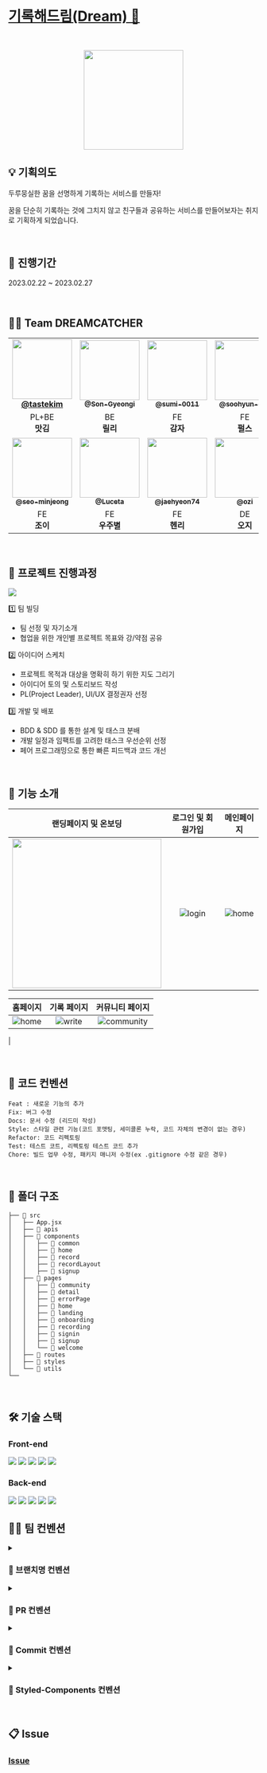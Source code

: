 

# [기록해드림(Dream) 🌙](https://dreamcatcher-front-end-bplo.vercel.app/)
<br/>
<p align="middle">
  <img width="200px;" src="https://user-images.githubusercontent.com/77972977/221557629-51c1d89e-99f1-4b9a-98b8-38f5ce558470.svg"/>
</p>
</h1>

<!-- # 🐣 프로젝트 소개 -->

## :bulb: 기획의도

두루뭉실한 꿈을 선명하게 기록하는 서비스를 만들자!

꿈을 단순히 기록하는 것에 그치지 않고 친구들과 공유하는 서비스를 만들어보자는 취지로 기획하게 되었습니다.

<br/>

## 📆 진행기간
2023.02.22 ~ 2023.02.27

<br/>

 ## 🙋‍♂️ Team DREAMCATCHER 

<table>
  <tbody>
    <tr>
        <td align="center"><a href="https://github.com/tastekim"><img src="https://avatars.githubusercontent.com/u/112174727?v=4" width="120px;"  ><br /><sub><a href="https://github.com/tastekim"><b>@tastekim</b></sub></a><br/></td>
      <td align="center"><a href="https://github.com/Son-Gyeongi"><img src="https://avatars.githubusercontent.com/u/78200199?s=96&v=4" width="120px;" alt=""/><br /><sub><b>@Son-Gyeongi</b></sub></a><br/></td>
                <td align="center"><a href="https://github.com/sumi-0011"><img src="https://avatars.githubusercontent.com/u/49177223?v=4" width="120px;" alt=""/><br /><sub><b>@sumi-0011</b></sub></a><br/></td>
      <td align="center"><a href="https://github.com/oohyun-dev"><img src="https://avatars.githubusercontent.com/u/81623931?s=96&v=4" width="120px;" alt=""/><br /><sub><b>@soohyun-dev</b></sub></a><br/></td>
        <td align="center"><a href="https://github.com/sit-or-seona"><img src="https://avatars.githubusercontent.com/u/106213724?s=96&v=4" width="120px;" alt=""/><br /><sub><b>@sit-or-seona</b></sub></a><br/></td>
    </tr>
    <tr>
        <td align="center">PL+BE <br/><span style="font-weight : bold">맛김</span></td>
        <td align="center" >BE <br/><span style="font-weight : bold">릴리</span></td>
        <td align ="center"> FE <br/> <span style="font-weight : bold">감자</span></td>
        <td align="center">FE <br/> <span style="font-weight : bold">펄스</span></td>
        <td align="center" >FE <br/> <span style="font-weight : bold">라라</span></td>  
    </tr>
    <tr>
      <td align="center"><a href="https://github.com/seo-minjeong"><img src="https://avatars.githubusercontent.com/u/77972977?s=96&v=4" width="120px;" alt=""/><br /><sub><b>@seo-minjeong</b></sub></a><br/></td>
      <td align="center"><a href="https://github.com/Luceta"><img src="https://avatars.githubusercontent.com/u/57941164?s=96&v=4" width="120px;" alt=""/><br /><sub><b>@Luceta</b></sub></a><br/></td>
      <td align="center"><a href="https://github.com/jaehyeon74"><img src="https://avatars.githubusercontent.com/u/69101321?s=96&v=4" width="120px;" alt=""/><br /><sub><b>@jaehyeon74</b></sub></a><br/></td>
      <td align="center">  <img src="https://user-images.githubusercontent.com/49177223/221578600-b22eef58-0597-4b16-88a8-cc0963ba7dcd.jpg" width="120px;" height='120px' alt=""/><br /><sub><b>@ozi</b></sub></a><br/></td>
                <td align="center">  <img src="https://user-images.githubusercontent.com/49177223/221573884-1222feb3-5206-4bd0-bb5a-c1d79f75781b.png" width="120px;" height='120px' alt=""/><br /><sub><b>@루이</b></sub></a><br/></td>
    </tr>
    <tr>
        <td align="center">FE <br/><span style="font-weight : bold">조이</span></td>
        <td align="center">FE <br/><span style="font-weight : bold">우주별</span></td> 
        <td align="center">FE <br/><span style="font-weight : bold">헨리</span></td>
        <td align="center">DE <br/><span style="font-weight : bold">오지</span></td>
        <td align="center">DE <br/><span style="font-weight : bold">루이</span></td> 
    </tr>
  </tbody>
</table>
 
<br>

## :speech_balloon: 프로젝트 진행과정

<img src="https://user-images.githubusercontent.com/81623931/221574912-4d988249-f451-4e28-b40d-816cc5e99972.jpg"/>

1️⃣ 팀 빌딩
- 팀 선정 및 자기소개
- 협업을 위한 개인별 프로젝트 목표와 강/약점 공유

2️⃣ 아이디어 스케치
- 프로젝트 목적과 대상을 명확히 하기 위한 지도 그리기
- 아이디어 토의 및 스토리보드 작성
- PL(Project Leader), UI/UX 결정권자 선정

3️⃣ 개발 및 배포
- BDD & SDD 를 통한 설계 및 태스크 분배
- 개발 일정과 임팩트를 고려한 태스크 우선순위 선정
- 페어 프로그래밍으로 통한 빠른 피드백과 코드 개선

<br/>

## :pushpin: 기능 소개
|   랜딩페이지 및 온보딩 | 로그인 및 회원가입 | 메인페이지 |
| :-------------------------: | :-------------------------: |  :-------------------------: | 
| <img src="https://i.imgur.com/mgI2aed.gif" width="300" />| ![login](https://user-images.githubusercontent.com/49177223/221571290-ee44d723-bba3-40b5-a96f-88a518e617ae.gif) | ![home](https://user-images.githubusercontent.com/49177223/221574938-f0b2f8d3-aeef-4052-b1c7-3a313f6da9a2.gif)


|  홈페이지  | 기록 페이지 | 커뮤니티 페이지 |
| :-------------------------: | :-------------------------: | :-------------------------: | 
| ![home](https://user-images.githubusercontent.com/49177223/221574938-f0b2f8d3-aeef-4052-b1c7-3a313f6da9a2.gif)| ![write](https://user-images.githubusercontent.com/49177223/221575520-95d2d40d-0d36-40b0-ad20-d9d5ff3acd89.gif) | ![community](https://user-images.githubusercontent.com/49177223/221575188-351264f4-171f-4fb3-8afc-ae5cf38553e9.gif)
 | 

<br/>

## :pencil: 코드 컨벤션
```
Feat : 새로운 기능의 추가
Fix: 버그 수정
Docs: 문서 수정 (리드미 작성)
Style: 스타일 관련 기능(코드 포맷팅, 세미콜론 누락, 코드 자체의 변경이 없는 경우)
Refactor: 코드 리펙토링
Test: 테스트 코트, 리펙토링 테스트 코드 추가
Chore: 빌드 업무 수정, 패키지 매니저 수정(ex .gitignore 수정 같은 경우)
```

<br/>

## :file_folder: 폴더 구조
```
├── 📁 src
│   ├── App.jsx
│   ├── 📁 apis
│   ├── 📁 components
│   │   ├── 📁 common
│   │   ├── 📁 home
│   │   ├── 📁 record
│   │   ├── 📁 recordLayout
│   │   ├── 📁 signup
│   ├── 📁 pages
│   │   ├── 📁 community
│   │   ├── 📁 detail
│   │   ├── 📁 errorPage
│   │   ├── 📁 home
│   │   ├── 📁 landing
│   │   ├── 📁 onboarding
│   │   ├── 📁 recording
│   │   ├── 📁 signin
│   │   ├── 📁 signup
│   │   └── 📁 welcome
│   ├── 📁 routes
│   ├── 📁 styles
│   └── 📁 utils
└──
```

<br/>

## 🛠️ 기술 스택

### Front-end
 <img src="https://img.shields.io/badge/React-61DAFB?style=for-the-badge&logo=React&logoColor=black"/> <img src ="https://img.shields.io/badge/-TypeScript-informational?&style=for-the-badge&logo=TypeScript&logoColor=white" />
 <img src="https://img.shields.io/badge/Vercel-000000?style=for-the-badge&logo=Vercel&logoColor=white"/> 
 <img src="https://img.shields.io/badge/Vite-646CFF?style=for-the-badge&logo=Vite&logoColor=white"/> <img src="https://img.shields.io/badge/styled components-DB7093?style=for-the-badge&logo=styled components&logoColor=white"/> 
 
### Back-end
<img src="https://img.shields.io/badge/AWS Lambda-FF9900?style=for-the-badge&logo=Vercel&logoColor=white"/>  <img src="https://img.shields.io/badge/Spring-6DB33F?style=for-the-badge&logo=Spring&logoColor=white"/> <img src="https://img.shields.io/badge/Spring Boot-6DB33F?style=for-the-badge&logo=Springboot&logoColor=white"/>  <img src="https://img.shields.io/badge/Express.js-6DB33F?style=for-the-badge&logo=express&logoColor=white"/> <img src ="https://img.shields.io/badge/-TypeScript-informational?&style=for-the-badge&logo=TypeScript&logoColor=white" />    



 
 ## 👨‍⚖️ 팀 컨벤션
 

 
<details><summary><h3>🔀 브랜치명 컨벤션</h3></summary>
<div markdown="1">

    ✔️dev
    - 항상 최신 정보를 유지하는 브랜치입니다.

    ✔️main

    - 배포용 브랜치입니다.

    ✔️이외 브랜치

    - feat/기능이름
    - fix/수정사항

</details>
    
<details>
<summary><h3>🔀 PR 컨벤션</h3></summary>
<div markdown="1">

    - [Feat] 제목 (제목만 봐도 무엇을 했는지 단번에 파악할 수 있게 작성)

    - 상세 내용

    - closes 이슈번호

</details>
    

    
<details>
<summary><h3>🔀 Commit 컨벤션</h3></summary>
<div markdown="1">

- FEAT : 새로운 기능의 추가
- FIX: 버그 수정
- DOCS: 문서 수정 (리드미 작성)
- STYLE: 스타일 관련 기능(코드 포맷팅, 세미콜론 누락, 코드 자체의 변경이 없는 경우)
- REFACTOR: 코드 리펙토링
- TEST: 테스트 코트, 리펙토링 테스트 코드 추가
- CHORE: 빌드 업무 수정, 패키지 매니저 수정(ex .gitignore 수정 같은 경우)

</details>
    

<details>
<summary><h3>🔀 Styled-Components 컨벤션</h3></summary>
<div markdown="1">

- div : '기능명'Box
- section : '기능명'Section
- ul : '기능명'List
- li : '기능명'Item
- p : '기능명'Paragraph
- span : '기능명'Span

</details>
    

<br>
    
    
## 📋 Issue 
    
### [Issue](https://github.com/TEAM-DREAMCATCHER/DREAMCATCHER_Front-End/issues)
    
